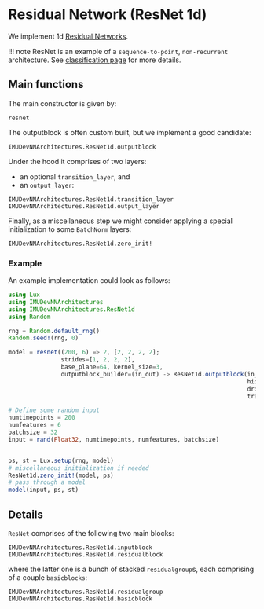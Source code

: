 # Residual Network (ResNet 1d)

We implement 1d [Residual Networks](https://arxiv.org/abs/1512.03385).

!!! note
    ResNet is an example of a `sequence-to-point`, `non-recurrent` architecture. See [classification page](@ref "Classification of NN architectures for temporal data") for more details.

## Main functions

The main constructor is given by:

```@docs
resnet
```

The outputblock is often custom built, but we implement a good candidate:

```@docs
IMUDevNNArchitectures.ResNet1d.outputblock
```

Under the hood it comprises of two layers:
- an optional `transition_layer`, and
- an `output_layer`:

```@docs
IMUDevNNArchitectures.ResNet1d.transition_layer
IMUDevNNArchitectures.ResNet1d.output_layer
```

Finally, as a miscellaneous step we might consider applying a special initialization to some `BatchNorm` layers:

```@docs
IMUDevNNArchitectures.ResNet1d.zero_init!
```

### Example
An example implementation could look as follows:

```julia
using Lux
using IMUDevNNArchitectures
using IMUDevNNArchitectures.ResNet1d
using Random

rng = Random.default_rng()
Random.seed!(rng, 0)

model = resnet((200, 6) => 2, [2, 2, 2, 2];
               strides=[1, 2, 2, 2],
               base_plane=64, kernel_size=3,
               outputblock_builder=(in_out) -> ResNet1d.outputblock(in_out;
                                                                    hidden=512,
                                                                    dropout=0.5,
                                                                    transition_size=128))

# Define some random input
numtimepoints = 200
numfeatures = 6
batchsize = 32
input = rand(Float32, numtimepoints, numfeatures, batchsize)


ps, st = Lux.setup(rng, model)
# miscellaneous initialization if needed
ResNet1d.zero_init!(model, ps)
# pass through a model
model(input, ps, st)
```


## Details

`ResNet` comprises of the following two main blocks:


```@docs
IMUDevNNArchitectures.ResNet1d.inputblock
IMUDevNNArchitectures.ResNet1d.residualblock
```

where the latter one is a bunch of stacked `residualgroup`s, each comprising of a couple `basicblocks`:

```@docs
IMUDevNNArchitectures.ResNet1d.residualgroup
IMUDevNNArchitectures.ResNet1d.basicblock
```
